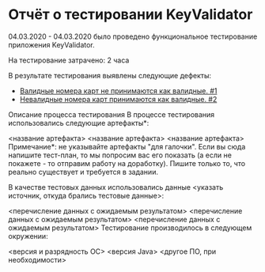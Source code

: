 # Отчёт о тестировании KeyValidator

04.03.2020 - 04.03.2020 было проведено функциональное тестирование приложения KeyValidator.

На тестирование затрачено: 2 часа

В результате тестирования выявлены следующие дефекты:

- [Валидные номера карт не принимаются как валидные. #1](https://github.com/IgorEgor1964/Java-Home-Work-1.1.1/issues/1)
- [Невалидные номера карт принимаются как валидные. #2](https://github.com/IgorEgor1964/Java-Home-Work-1.1.1/issues/2)

Описание процесса тестирования
В процессе тестирования использовались следующие артефакты*:

<название артефакта>
<название артефакта>
<название артефакта>
Примечание*: не указывайте артефакты "для галочки". Если вы сюда напишите тест-план, то мы попросим вас его показать (а если не покажете - то отправим работу на доработку). Пишите только то, что реально существует и требуется в задании.

В качестве тестовых данных использовались данные <указать источник, откуда брались тестовые данные>:

<перечисление данных с ожидаемым результатом>
<перечисление данных с ожидаемым результатом>
<перечисление данных с ожидаемым результатом>
Тестирование производилось в следующем окружении:

<версия и разрядность ОС>
<версия Java>
<другое ПО, при необходимости>
